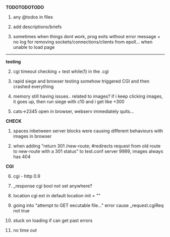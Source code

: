 

**TODOTODOTODO**

1) 
	any @todos in files

2) 
	add descriptions/briefs

3) 	
	sometimes when things dont work, prog exits without error message + no log for removing sockets/connections/clients from epoll... when unable to load page

-------------------

**testing**

2) 	
	cgi timeout checking + test while(1) in the .cgi

4) 
	rapid siege and browser testing somehow triggered CGI and then crashed everything

5) 	
	memory still having issues.. related to images? if i keep clicking images, it goes up, then run siege with c10 and i get like +300

6) 
	cats->2345 open in browser, webserv immediately quits...


**CHECK**

1) 	
	spaces inbetween server blocks were causing different behaviours with images in browser

2) 
	when adding "return 301 /new-route; #redirects request from old route to new-route with a 301 status" to test.conf server 9999, images always has 404



**CGI**

6) 
	cgi - http 0.9

7) 
	_response cgi bool not set anywhere?

8) 
	location cgi ext in default location init = "" 

9) 
	going into "attempt to GET eecutable file..." error cause _request.cgiReq not true

10) 
	stuck on loading if can get past errors

11) 
	no time out
